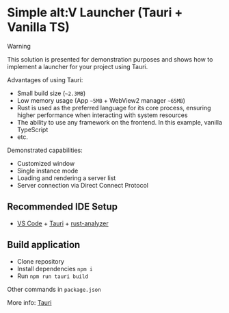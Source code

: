 # Simple alt:V Launcher (Tauri + Vanilla TS)

> [!Warning]  
> This solution is presented for demonstration purposes and shows how to implement a launcher for your project using Tauri.

Advantages of using Tauri:
- Small build size (`~2.3MB`)
- Low memory usage (App `~5MB` + WebView2 manager `~65MB`)
- Rust is used as the preferred language for its core process, ensuring higher performance when interacting with system resources
- The ability to use any framework on the frontend. In this example, vanilla TypeScript
- etc.

Demonstrated capabilities:
- Customized window
- Single instance mode
- Loading and rendering a server list
- Server connection via Direct Connect Protocol

## Recommended IDE Setup

- [VS Code](https://code.visualstudio.com/) + [Tauri](https://marketplace.visualstudio.com/items?itemName=tauri-apps.tauri-vscode) + [rust-analyzer](https://marketplace.visualstudio.com/items?itemName=rust-lang.rust-analyzer)

## Build application
- Clone repository
- Install dependencies `npm i`
- Run `npm run tauri build`

Other commands in `package.json`

More info: [Tauri](https://v2.tauri.app/start/)
